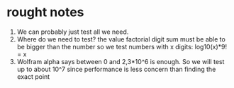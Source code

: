 # rought notes
1. We can probably just test all we need.
2. Where do we need to test?
    the value factorial digit sum must be able to be bigger than the number so we test numbers with x digits:
    log10(x)*9! = x
3. Wolfram alpha says between 0 and 2,3*10^6 is enough. So we will test up to about 10^7 since performance is less concern than finding the exact point
